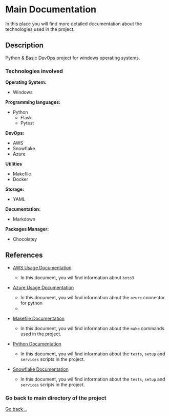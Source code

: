 # Main Documentation

In this place you will find more detailed documentation about the technologies used in the project.

## Description

Python & Basic DevOps project for windows operating systems.

### Technologies involved

**Operating System:**
- Windows

**Programming languages:**
- Python
  - Flask
  - Pytest

**DevOps:**
- AWS
- Snowflake
- Azure

**Utilities**
- Makefile
- Docker

**Storage:**
- YAML

**Documentation:**
- Markdown

**Packages Manager:**
- Chocolatey

## References

- [AWS Usage Documentation](AWS.md)
  - In this document, you wil find information about `boto3`

- [Azure Usage Documentation](Azure.md)
  - In this document, you wil find information about the `azure` connector for python
  - 
- [Makefile Documentation](Makefile.md)
  - In this document, you wil find information about the `make` commands used in the project.

- [Python Documentation](Python.md)
  - In this document, you wil find information about the `tests`, `setup` and `services` scripts in the project.

- [Snowflake Documentation](Snowflake.md)
  - In this document, you wil find information about the `tests`, `setup` and `services` scripts in the project.

### Go back to main directory of the project

[Go back ..](../README.md)